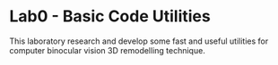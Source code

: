 ﻿# Lab0 - Basic Code Utilities
This laboratory research and develop some fast and useful utilities for
computer binocular vision 3D remodelling technique.